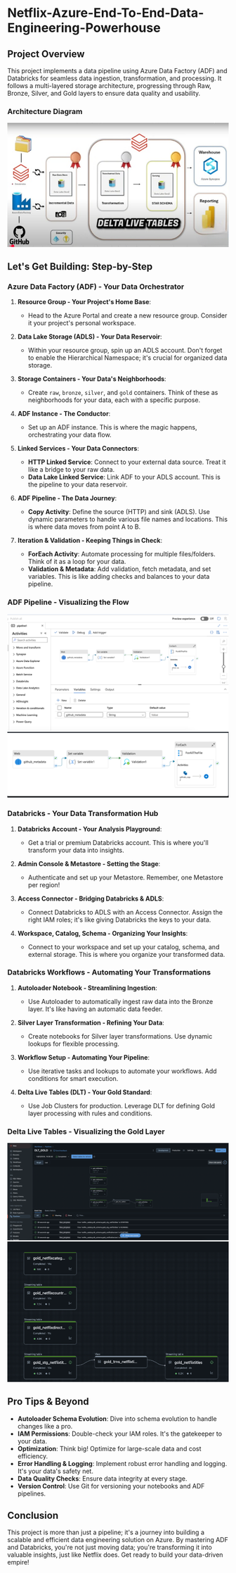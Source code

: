 # Netflix-Azure-End-To-End-Data-Engineering-Powerhouse

## Project Overview  
This project implements a data pipeline using Azure Data Factory (ADF) and Databricks for seamless data ingestion, transformation, and processing. It follows a multi-layered storage architecture, progressing through Raw, Bronze, Silver, and Gold layers to ensure data quality and usability.

### Architecture Diagram

<img src="Diagarams_and_Workflows/architecture.png">

## Let's Get Building: Step-by-Step

### Azure Data Factory (ADF) - Your Data Orchestrator
1. **Resource Group - Your Project's Home Base**:
   - Head to the Azure Portal and create a new resource group. Consider it your project's personal workspace.

2. **Data Lake Storage (ADLS) - Your Data Reservoir**:
   - Within your resource group, spin up an ADLS account. Don't forget to enable the Hierarchical Namespace; it's crucial for organized data storage.

3. **Storage Containers - Your Data's Neighborhoods**:
   - Create `raw`, `bronze`, `silver`, and `gold` containers. Think of these as neighborhoods for your data, each with a specific purpose.

4. **ADF Instance - The Conductor**:
   - Set up an ADF instance. This is where the magic happens, orchestrating your data flow.

5. **Linked Services - Your Data Connectors**:
   - **HTTP Linked Service**: Connect to your external data source. Treat it like a bridge to your raw data.
   - **Data Lake Linked Service**: Link ADF to your ADLS account. This is the pipeline to your data reservoir.

6. **ADF Pipeline - The Data Journey**:
   - **Copy Activity**: Define the source (HTTP) and sink (ADLS). Use dynamic parameters to handle various file names and locations. This is where data moves from point A to B.

7. **Iteration & Validation - Keeping Things in Check**:
   - **ForEach Activity**: Automate processing for multiple files/folders. Think of it as a loop for your data.
   - **Validation & Metadata**: Add validation, fetch metadata, and set variables. This is like adding checks and balances to your data pipeline.

### ADF Pipeline - Visualizing the Flow

<img src="Diagarams_and_Workflows/ADF.png">

<img src="Diagarams_and_Workflows/pipeline.png">

### Databricks - Your Data Transformation Hub
1. **Databricks Account - Your Analysis Playground**:
   - Get a trial or premium Databricks account. This is where you'll transform your data into insights.

2. **Admin Console & Metastore - Setting the Stage**:
   - Authenticate and set up your Metastore. Remember, one Metastore per region!

3. **Access Connector - Bridging Databricks & ADLS**:
   - Connect Databricks to ADLS with an Access Connector. Assign the right IAM roles; it's like giving Databricks the keys to your data.

4. **Workspace, Catalog, Schema - Organizing Your Insights**:
   - Connect to your workspace and set up your catalog, schema, and external storage. This is where you organize your transformed data.

### Databricks Workflows - Automating Your Transformations
1. **Autoloader Notebook - Streamlining Ingestion**:
   - Use Autoloader to automatically ingest raw data into the Bronze layer. It's like having an automatic data feeder.

2. **Silver Layer Transformation - Refining Your Data**:
   - Create notebooks for Silver layer transformations. Use dynamic lookups for flexible processing.

3. **Workflow Setup - Automating Your Pipeline**:
   - Use iterative tasks and lookups to automate your workflows. Add conditions for smart execution.

4. **Delta Live Tables (DLT) - Your Gold Standard**:
   - Use Job Clusters for production. Leverage DLT for defining Gold layer processing with rules and conditions.

### Delta Live Tables - Visualizing the Gold Layer

<img src="Diagarams_and_Workflows/1_Delta_live_table.png">

<img src="Diagarams_and_Workflows/2_Delta_Live_Tables.png">

## Pro Tips & Beyond
- **Autoloader Schema Evolution**: Dive into schema evolution to handle changes like a pro.
- **IAM Permissions**: Double-check your IAM roles. It's the gatekeeper to your data.
- **Optimization**: Think big! Optimize for large-scale data and cost efficiency.
- **Error Handling & Logging**: Implement robust error handling and logging. It's your data's safety net.
- **Data Quality Checks**: Ensure data integrity at every stage.
- **Version Control**: Use Git for versioning your notebooks and ADF pipelines.

## Conclusion
This project is more than just a pipeline; it's a journey into building a scalable and efficient data engineering solution on Azure. By mastering ADF and Databricks, you're not just moving data; you're transforming it into valuable insights, just like Netflix does. Get ready to build your data-driven empire!